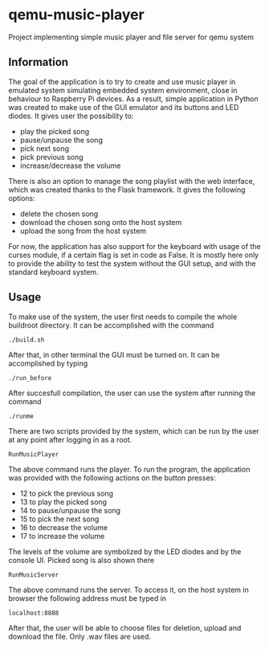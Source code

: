 # qemu-music-player
Project implementing simple music player and file server for qemu system

## Information
The goal of the application is to try to create and use music player in emulated system simulating embedded system environment, close in behaviour to Raspberry Pi devices. As a result, simple application in Python was created to make use of the GUI emulator and its buttons and LED diodes. It gives user the possibility to:
- play the picked song
- pause/unpause the song
- pick next song
- pick previous song
- increase/decrease the volume

There is also an option to manage the song playlist with the web interface, which was created thanks to the Flask framework. It gives the following options:
- delete the chosen song 
- download the chosen song onto the host system
- upload the song from the host system

For now, the application has also support for the keyboard with usage of the curses module, if a certain flag is set in code as False. It is mostly here only to provide the ability to test the system without the GUI setup, and with the standard keyboard system.

## Usage
To make use of the system, the user first needs to compile the whole buildroot directory. It can be accomplished with the command
```
./build.sh
```
After that, in other terminal the GUI must be turned on. It can be accomplished by typing
```
./run_before
```
After succesfull compilation, the user can use the system after running the command
```
./runme
```
There are two scripts provided by the system, which can be run by the user at any point after logging in as a root. 
```
RunMusicPlayer
```
The above command runs the player. To run the program, the application was provided with the following actions on the button presses:
- 12 to pick the previous song
- 13 to play the picked song
- 14 to pause/unpause the song
- 15 to pick the next song
- 16 to decrease the volume
- 17 to increase the volume

The levels of the volume are symbolized by the LED diodes and by the console UI. Picked song is also shown there

```
RunMusicServer
```
The above command runs the server. To access it, on the host system in browser the following address must be typed in
```
localhost:8888
```
After that, the user will be able to choose files for deletion, upload and download the file. Only .wav files are used.

